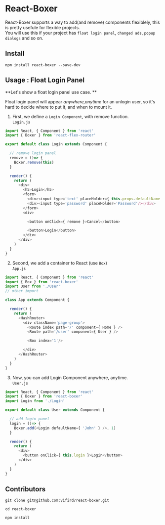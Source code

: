 # React-Boxer
  React-Boxer supports a way to add(and remove) components flexiblely, this is pretty usefule for flexible projects.  
  You will use this if your project has `float login panel`, `changed ads`, `popup dialogs` and so on.

## Install
  ```
  npm install react-boxer --save-dev
  ```

## Usage : Float Login Panel

  **Let's show a float login panel use case. **  

  Float login panel will appear *anywhere,anytime* for an unlogin user, so it's hard to decide where to put it, and when to mount it.  

  1. First, we define a `Login Component`, with remove function.  
  `Login.js`
  ```javascript
  import React, { Component } from 'react'
  import { Boxer } from 'react-flex-router'

  export default class Login extends Component {

    // remove login panel
    remove = ()=> {
      Boxer.remove(this)
    }

    render() {
      return (
        <div>
          <h5>Login</h5>
          <form>
            <div><input type='text' placeHolder={ this.props.defaultName ||'Username'} /></div>
            <div><input type='password' placeHolder='Password'/></div>
          </form>
          <div>

            <button onClick={ remove }>Cancel</button>

            <button>Login</button>
          </div>
        </div>
      )
    }
  }
  ```

  2. Second, we add a container to React (use `Box`)  
  `App.js`
  ```javascript
  import React, { Component } from 'react'
  import { Box } from 'react-boxer'
  import User from './User'
  // other import

  class App extends Component {

    render() {
      return (
        <HashRouter>
          <div className='page-group'>
            <Route index path='/' component={ Home } />
            <Route path='/user' component={ User } />

            <Box index='1'/>

          </div>
        </HashRouter>
      )
    }
  }
  ```

  3. Now, you can add Login Component anywhere, anytime.  
  `User.js`
  ```javascript
  import React, { Component } from 'react'
  import { Boxer } from 'react-boxer'
  import Login from './Login'

  export default class User extends Component {

    // add login panel
    login = ()=> {
      Boxer.add(<Login defaultName={ 'John' } />, 1)
    }

    render() {
      return (
        <div>
          <button onClick={ this.login }>Login</button>
        </div>
      )
    }
  }
  ```

## Contributors
  ```
  git clone git@github.com:vifird/react-boxer.git

  cd react-boxer

  npm install
  ```

